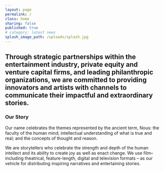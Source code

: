```yaml
---
layout: page
permalink: /
class: home
sharing: false
published: true
# category: latest news
splash_image_path: /uploads/splash.jpg
---
```


## Through strategic partnerships within the entertainment industry, private equity and venture capital firms, and leading philanthropic organizations, we are committed to providing innovators and artists with channels to communicate their impactful and extraordinary stories.

### Our Story                      

Our name celebrates the themes represented by the ancient term, Nous: the faculty of the human mind; intellectual understanding of what is true and real; and the concepts of thought and reason.  

We are storytellers who celebrate the strength and depth of the human intellect and its ability to create joy as well as enact change. We use film–including theatrical, feature-length, digital and television formats – as our vehicle for distributing inspiring narratives and entertaining stories.
